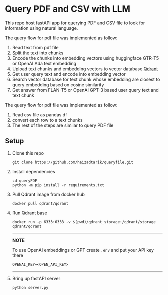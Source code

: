 # Query PDF and CSV with LLM

This repo host fastAPI app for querying PDF and CSV file to look for information using natural language.

The query flow for pdf file was implemented as follow:
1. Read text from pdf file
2. Split the text into chunks
3. Encode the chunks into embedding vectors using huggingface GTR-T5 or OpenAI Ada text embedding
4. Upload text chunks and embedding vectors to vector database [Qdrant](https://qdrant.tech/)
5. Get user query text and encode into embedding vector
6. Search vector database for text chunk whose embedding are closest to query embedding based on cosine similarity
7. Get answer from FLAN-T5 or OpenAI GPT-3 based user query text and text chunk

The query flow for pdf file was implemented as follow:
1. Read csv file as pandas df
2. convert each row to a text chunks
3. The rest of the steps are similar to query PDF file

## Setup

1. Clone this repo
    ```
    git clone https://github.com/haizadtarik/queryfile.git
    ```

2. Install dependencies
    ```
    cd queryPDF
    python -m pip install -r requirements.txt
    ```

3. Pull Qdrant image from docker hub
    ```
    docker pull qdrant/qdrant
    ```

4. Run Qdrant base
    ```
    docker run -p 6333:6333 -v $(pwd)/qdrant_storage:/qdrant/storage qdrant/qdrant
    ```
    
    ---
    **NOTE**

    To use OpenAI embeddings or GPT create `.env` and put your API key there
    ```
    OPENAI_KEY=<OPEN_API_KEY>
    ```
    ---

5. Bring up fastAPI server
    ```
    python server.py
    ```


